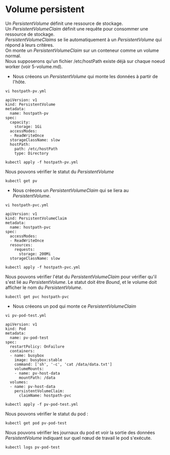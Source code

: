 # Volume persistent
Un *PersistentVolume* définit une ressource de stockage.<br>
Un *PersistentVolumeClaim* définit une requête pour consommer une ressource de stockage.<br>
*PersistentVolumeClaims* se lie automatiquement à un *PersistentVolume* qui répond à leurs critères.<br>
On monte un *PersistentVolumeClaim* sur un conteneur comme un volume normal.<br>
Nous supposerons qu'un fichier /etc/hostPath existe déjà sur chaque noeud worker (voir 5-volume.md).

- Nous créeons un *PersistentVolume* qui monte les données à partir de l'hôte.
```
vi hostpath-pv.yml
```

```
apiVersion: v1
kind: PersistentVolume
metadata:
  name: hostpath-pv
spec:
  capacity:
    storage: 1Gi
  accessModes:
  - ReadWriteOnce
  storageClassName: slow
  hostPath:
    path: /etc/hostPath
    type: Directory
```

```
kubectl apply -f hostpath-pv.yml
```

Nous pouvons vérifier le statut du *PersistentVolume*
```
kubectl get pv
```

- Nous créeons un *PersistentVolumeClaim* qui se liera au *PersistentVolume*.
```
vi hostpath-pvc.yml
```

```
apiVersion: v1
kind: PersistentVolumeClaim
metadata:
  name: hostpath-pvc
spec:
  accessModes:
  - ReadWriteOnce
  resources:
    requests:
      storage: 200Mi
  storageClassName: slow
```

```
kubectl apply -f hostpath-pvc.yml
```

Nous pouvons vérifier l'état du *PersistentVolumeClaim* pour vérifier qu'il s'est lié au *PersistentVolume*. Le statut doit être
*Bound*, et le volume doit afficher le nom du *PersistentVolume*.
```
kubectl get pvc hostpath-pvc
```

- Nous créeons un pod qui monte ce *PersistentVolumeClaim*
```
vi pv-pod-test.yml
```

```
apiVersion: v1
kind: Pod
metadata:
  name: pv-pod-test
spec:
  restartPolicy: OnFailure
  containers:
  - name: busybox
    image: busybox:stable
    command: ['sh', '-c', 'cat /data/data.txt']
    volumeMounts:
    - name: pv-host-data
      mountPath: /data
  volumes:
  - name: pv-host-data
    persistentVolumeClaim:
      claimName: hostpath-pvc
```

```
kubectl apply -f pv-pod-test.yml
```

Nous pouvons vérifier le statut du pod :
```
kubectl get pod pv-pod-test
```

Nous pouvons vérifier les journaux du pod et voir la sortie des données *PersistentVolume* indiquant sur quel nœud de travail le pod s'exécute.
```
kubectl logs pv-pod-test
```